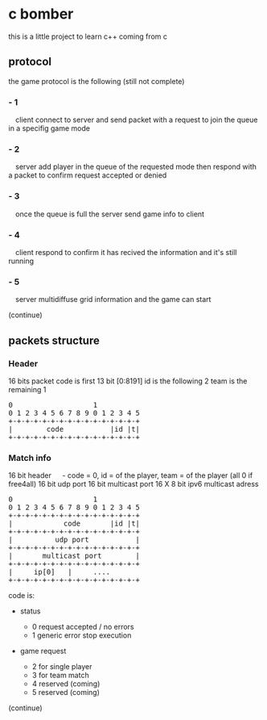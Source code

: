 # c bomber
this is a little project to learn c++ coming from c

## protocol
the game protocol is the following (still not complete)

### - 1
&emsp;client connect to server and send packet with a request to join the queue in a specifig game mode

### - 2
&emsp;server add player in the queue of the requested mode then respond with a packet to confirm request accepted or denied

### - 3
&emsp;once the queue is full the server send game info to client

### - 4 
&emsp;client respond to confirm it has recived the information and it's still running

### - 5 
&emsp;server multidiffuse grid information and the game can start

(continue)

## packets structure

### Header
16 bits packet
code is first 13 bit [0:8191]
id is the following 2
team is the remaining 1

<pre>
0                   1
0 1 2 3 4 5 6 7 8 9 0 1 2 3 4 5
+-+-+-+-+-+-+-+-+-+-+-+-+-+-+-+
|        code           |id |t|
+-+-+-+-+-+-+-+-+-+-+-+-+-+-+-+
</pre>

### Match info
16 bit header 
&emsp; - code = 0, id = of the player, team = of the player (all 0 if free4all)
16 bit udp port
16 bit multicast port
16 X 8 bit ipv6 multicast adress

<pre>
0                   1
0 1 2 3 4 5 6 7 8 9 0 1 2 3 4 5
+-+-+-+-+-+-+-+-+-+-+-+-+-+-+-+
|            code       |id |t|
+-+-+-+-+-+-+-+-+-+-+-+-+-+-+-+
|          udp port           |
+-+-+-+-+-+-+-+-+-+-+-+-+-+-+-+
|       multicast port        |
+-+-+-+-+-+-+-+-+-+-+-+-+-+-+-+
|     ip[0]   |     ....
+-+-+-+-+-+-+-+-+-+-+-+-+-+-+-+
</pre>

code is:
  - status
    - 0 request accepted / no errors
    - 1 generic error stop execution

  - game request
    - 2 for single player
    - 3 for team match
    - 4 reserved (coming)
    - 5 reserved (coming)

(continue)

